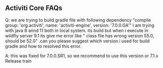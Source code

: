## Activiti Core FAQs

Q: we are trying to build gradle file with following dependency "compile group: 'org.activiti', name: 'activiti-engine', version: '7.0.0.GA'" I am trying with java 8 annd 11 both in local system. its build but when i execute in wildfly server 9.1 its give me error like " class file has wrong version 55.0, should be 52.0" .can you please suggest which version i used for build gradle and how to resolved this error.

A: this was fixed for 7.0.0.SR1, so we recommend to use this version or 7.1.x Release train